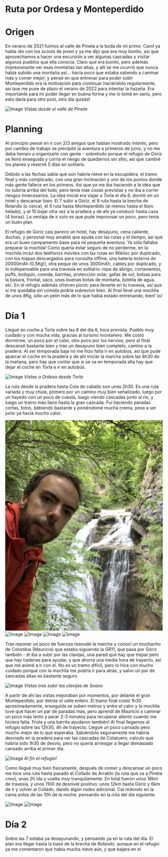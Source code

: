 # Ruta por Ordesa y Monteperdido

# Origen

En verano de 2021 fuimos al valle de Pineta a la boda de mi primo. Carol ya había ido con los scouts de joven y ya me dijo que era muy bonito, así que aprovechamos a hacer una excursión a ver algunas cascadas y visitar algunos pueblos que ella conocía. Claro que era bonito, pero además impresionante ver esas montañas tan altas, y allí se me ocurrió que nunca había subido una montaña así... hacía poco que estaba saliendo a caminar más y comer mejor, y pensé en que entrenar para poder subir Monteperdido era la motivación para continuar haciéndolo regularmente, así que me puse de plazo el verano de 2022 para intentar la hazaña. Era importante para mí poder llegar en buena forma y me lo tomé en serio, pero esto daría para otro post, otro día quizás!

![Image](fotos/pineta.jpg)
_Vistas desde el valle de Pineta_

# Planning

Al principio pensé en ir con 2/3 amigos que habían mostrado interés, pero por cambio de trabajo se precipitó la aventura a primeros de junio, y no me daba tiempo a organizarlo con gente - sobretodo porque el refugio de Góriz se llenó enseguida y corria el riesgo de quedarnos sin sitio, así que cambié los planes y reservé 5 días en solitario.

Debido a las fechas sabía que aún habría nieve en la escupidera, el tramo final y más complicado, con una gran inclinación y uno de los puntos donde más gente fallece en los pirineos. Así que ya me iba haciendo a la idea que no subiría arriba del todo, pero tenía más cosas previstas y no iba a correr riesgos innecesarios. La idea inicial era viajar a Torla el día 6, dormir en un hotel y descansar bien. El 7 subir a Góriz, el 8 ruta hasta la brecha de Rolando (o cerca), el 9 ruta hasta Monteperdido (al menos hasta el Ibon helado), y el 10 bajar otra vez a la pradera y de ahí ya conducir hasta casa (4 horas). La ventaja de ir solo es que pude improvisar un poco, pero tenía un buen plan.

El refugio de Góriz casi parece un hotel, hay desayuno, cena caliente, duchas, y personal muy amable que ayuda con las rutas y el tiempo, así que era un buen campamento base para mi pequeña aventura. Ya sólo faltaba preparar la mochila! Como quería estar seguro de no perderme, en la mochila incluí dos teléfonos móviles con las rutas en Wikiloc por duplicado, con los mapas descargados para consulta offline, una batería externa de 20000mAh (0.5Kg!), otra peque de unos 3000mAh, cables por duplicado, y lo indispensable para una travesía en solitario: ropa de abrigo, cortavientos, puffs, botiquín, comida, barritas, protección solar, gafas de sol, bolsas para la basura, frontal, saco, unas buenas botas de montaña, botella de agua, etc. En el refugio además ofrecen picnic para llevarte en tu travesía, así que si me quedaba sin comida podría sobrevivir bien.
Al final llevé una mochila de unos 8Kg, sólo un pelín más de lo que había estado entrenando, bien! \o/

# Día 1

Llegué en coche a Torla sobre las 8 del día 6, hora prevista. Pueblo muy cuidado y con mucha vida, gracias al turismo montañero. Me costó dormirme, un poco por el calor, otro poco por los nervios, pero al final descansé bastante bien y trás un desayuno bien completo, camino a la pradera. Al ser temporada baja no me hizo falta ir en autobús, así que pude aparcar el coche en la pradera y de ahí iniciar la marcha sobre las 8h30 de la mañana, pero hay que contar que si se va en temporada alta hay que dejar el coche en Torla e ir en autobús.

![Image](fotos/dia0_torla.jpg)
_Vistas a Ordesa desde Torla_

La ruta desde la pradera hasta Cola de caballo son unas 2h30. Es una ruta variada y muy chula, primero por un camino muy bien señalizado, luego por un hayedo con un poco de cuesta, luego viendo cascadas junto al río, y luego un tramo más llano hasta la gran cascada. Fuí haciendo paradas cortas, fotos, bebiendo bastante y poniéndome mucha crema, pese a ser junio ya hacía mucho calor.

![Image](fotos/dia1_cascada1.jpg)
![Image](fotos/dia1_cascada2.jpg)
![Image](fotos/dia1_pradera1.jpg)
![Image](fotos/dia1_pradera2.jpg)
![Image](fotos/dia1_cola1.jpg)

Trás reponer un poco de fuerzas reanudé la marcha y conocí un muchacho de Colombia (Mauricio) que estaba siguiendo la GR11, que pasa por Góriz también - él iba a subir por las clavijas, una pared que hay que trepar pero que hay cadenas para ayudar, y que ahorra una media hora de trayecto, así que me animé a ir con él. No es un tramo difícil, pero lo hice con mucho cuidado porqué con la mochila me podría ir para atrás, y salvo un par de zancadas altas es bastante seguro.

![Image](fotos/dia1_clavijas1.jpg)
_Vistas tras subir las clavijas de Soaso_

A partir de ahí las vistas mejoraban por momentos, por delante el gran Monteperdido, por detrás el valle entero. El tramo final costó 1h30 aproximadamente, enseguida se suben metros y entre el calor y la mochila tuve que hacer un par de paradas más, pero aprendí de Mauricio a caminar un poco más lento y parar 2-3 minutos para recuperar aliento cuando me hiciera falta. Fruta y una barrita ayudaron también! Al final llegamos al refugio sobre las 12h30, 4h de trayecto. Llegué un poco cansado pero mucho mejor de lo que esperaba. Sabiéndolo seguramente me habría desviado en la pradera para ver las cascadas de Cotatuero, calculo que habría sido 1h30 de desvío, pero no quería arriesgar a llegar demasiado cansado arriba el primer día.

![Image](fotos/dia1_refugio1.jpg)
_Al fin el refugio!_

Como llegué muy bien fisicamente, después de comer y descansar un poco me hice una ruta hasta pasado el Collado de Arrablo (la ruta que va a Pineta creo), unas 2h ida y vuelta muy tranquilamente. En total fueron unos 18km de travesía, y unos 1100 de desnivel positivo: unos 12km hasta Góriz y 6km de ir y volver al Collado, dando algún rodeo adicional. Caí redondo en la cama antes de las 10h de la noche, pensando en la ruta del día siguiente.

![Image](fotos/dia1_collado1.jpg)
![Image](fotos/dia1_collado2.jpg)

# Día 2

Sobre las 7 estaba ya desayunando, y pensando ya en la ruta del día. El plan era llegar hasta la base de la brecha de Rolando, aunque en el refugio ya me comentaron que había mucha nieve aún, y que bajara en el
